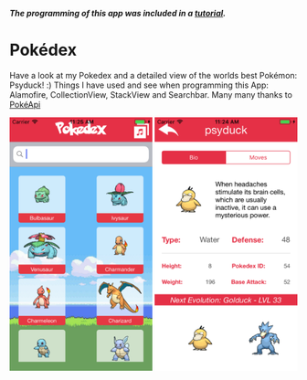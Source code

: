 ***The programming of this app was included in a <a href="http://pokeapi.co">tutorial</a>.***

# Pokédex

Have a look at my Pokedex and a detailed view of the worlds best Pokémon: Psyduck! :) Things I have used and see when programming this App: Alamofire, CollectionView, StackView and Searchbar. Many many thanks to <a href="http://pokeapi.co">PokéApi</a> 

<p align="center">
<img src="https://github.com/Lausbert/Pokedex/blob/master/Pictures/Simulator%20Screen%20Shot%2028.07.2017%2C%2011.25.01.png" width="250">
<img src="https://github.com/Lausbert/Pokedex/blob/master/Pictures/Simulator%20Screen%20Shot%2028.07.2017%2C%2011.24.56.png" width="250">
</p>
